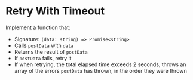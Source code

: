 # Retry With Timeout

Implement a function that:

- Signature: `(data: string) => Promise<string>`
- Calls `postData` with `data`
- Returns the result of `postData`
- If `postData` fails, retry it
- If when retrying, the total elapsed time exceeds 2 seconds, throws an array of the errors `postData` has thrown, in the order they were thrown
